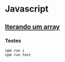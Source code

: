 # Javascript

## [Iterando um array](./iterate_array.js) 


### Testes
```
npm run i
npm run test
```



